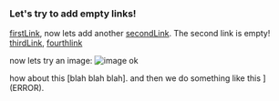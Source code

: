 ### Let's try to add empty links!

[firstLink](www.youtube.com), now lets add another [secondLink](). The second link is empty!
[thirdLink](www.somelink.com), [fourthlink](www.anotherlink.com)

now lets try an image:  ![image](image.link) ok


how about this [blah blah blah]. and then we do something like this ](ERROR).

